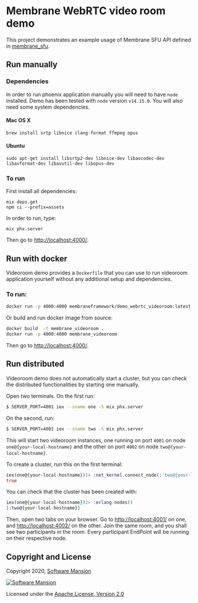 # Membrane WebRTC video room demo

This project demonstrates an example usage of Membrane SFU API defined in [membrane_sfu](https://github.com/membraneframework/membrane_sfu).

## Run manually

### Dependencies

In order to run phoenix application manually you will need to have `node` installed.
Demo has been tested with `node` version `v14.15.0`. You will also need some system dependencies.

#### Mac OS X

```
brew install srtp libnice clang-format ffmpeg opus
```

#### Ubuntu

```
sudo apt-get install libsrtp2-dev libnice-dev libavcodec-dev libavformat-dev libavutil-dev libopus-dev
```

### To run
First install all dependencies:
```
mix deps.get
npm ci --prefix=assets
```

In order to run, type:

```
mix phx.server 
```

Then go to <http://localhost:4000/>.

## Run with docker

Videoroom demo provides a `Dockerfile` that you can use to run videoroom application yourself without any additional setup and dependencies.

### To run:

```bash
docker run -p 4000:4000 membraneframework/demo_webrtc_videoroom:latest
```

Or build and run docker image from source:
```bash
docker build  -t membrane_videoroom .
docker run -p 4000:4000 membrane_videoroom 
```

Then go to <http://localhost:4000/>.

## Run distributed

Videoroom demo does not automatically start a cluster, but you can check the distributed functionalities by starting one manually.

Open two terminals. On the first run:

```bash
$ SERVER_PORT=4001 iex --sname one -S mix phx.server
```

On the second, run:

```bash
$ SERVER_PORT=4002 iex --sname two -S mix phx.server
```

This will start two videoroom instances, one running on port `4001` on node `one@{your-local-hostname}`
and the other on port `4002` on node `two@{your-local-hostname}`.

To create a cluster, run this on the first terminal:

```elixir
iex(one@{your-local-hostname})1> :net_kernel.connect_node(:'two@{your-local-hostname}')
true
```

You can check that the cluster has been created with:

```elixir
iex(one@{your-local-hostname})2> :erlang.nodes()                     
[:two@{your-local-hostname}]
```

Then, open two tabs on your browser. Go to <http://localhost:4001/> on one, and <http://localhost:4002/> on the other.
Join the same room, and you shall see two participants in the room. Every participant EndPoint will be running on their respective node.

## Copyright and License

Copyright 2020, [Software Mansion](https://swmansion.com/?utm_source=git&utm_medium=readme&utm_campaign=membrane)

[![Software Mansion](https://logo.swmansion.com/logo?color=white&variant=desktop&width=200&tag=membrane-github)](https://swmansion.com/?utm_source=git&utm_medium=readme&utm_campaign=membrane)

Licensed under the [Apache License, Version 2.0](LICENSE)
